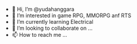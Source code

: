 - 👋 Hi, I’m @yudahanggara
- 👀 I’m interested in game RPG, MMORPG anf RTS
- 🌱 I’m currently learning Electrical 
- 💞️ I’m looking to collaborate on ...
- 📫 How to reach me ...

<!---
yudahanggara/yudahanggara is a ✨ special ✨ repository because its `README.md` (this file) appears on your GitHub profile.
You can click the Preview link to take a look at your changes.
--->

